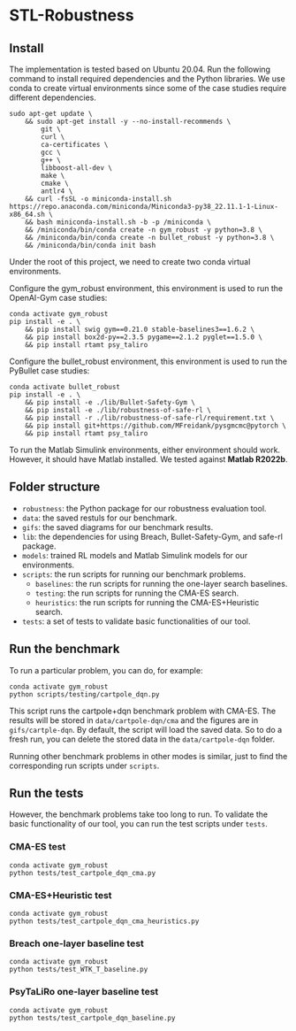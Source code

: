 # STL-Robustness

## Install
The implementation is tested based on Ubuntu 20.04. Run the following command to install required dependencies and the Python libraries. We use conda to create virtual environments since some of the case studies require different dependencies.

```
sudo apt-get update \
    && sudo apt-get install -y --no-install-recommends \
        git \
        curl \
        ca-certificates \
        gcc \
        g++ \
        libboost-all-dev \
        make \
        cmake \
        antlr4 \
    && curl -fsSL -o miniconda-install.sh https://repo.anaconda.com/miniconda/Miniconda3-py38_22.11.1-1-Linux-x86_64.sh \
    && bash miniconda-install.sh -b -p /miniconda \
    && /miniconda/bin/conda create -n gym_robust -y python=3.8 \
    && /miniconda/bin/conda create -n bullet_robust -y python=3.8 \
    && /miniconda/bin/conda init bash
```

Under the root of this project, we need to create two conda virtual environments.

Configure the gym_robust environment, this environment is used to run the OpenAI-Gym case studies:
```
conda activate gym_robust
pip install -e . \
    && pip install swig gym==0.21.0 stable-baselines3==1.6.2 \
    && pip install box2d-py==2.3.5 pygame==2.1.2 pyglet==1.5.0 \
    && pip install rtamt psy_taliro
```

Configure the bullet_robust environment, this environment is used to run the PyBullet case studies:
```
conda activate bullet_robust
pip install -e . \
    && pip install -e ./lib/Bullet-Safety-Gym \
    && pip install -e ./lib/robustness-of-safe-rl \
    && pip install -r ./lib/robustness-of-safe-rl/requirement.txt \
    && pip install git+https://github.com/MFreidank/pysgmcmc@pytorch \
    && pip install rtamt psy_taliro
```

To run the Matlab Simulink environments, either environment should work. However, it should have Matlab installed. We tested against **Matlab R2022b**.

## Folder structure
- `robustness`: the Python package for our robustness evaluation tool.
- `data`: the saved restuls for our benchmark.
- `gifs`: the saved diagrams for our benchmark results.
- `lib`: the dependencies for using Breach, Bullet-Safety-Gym, and safe-rl package.
- `models`: trained RL models and Matlab Simulink models for our environments.
- `scripts`: the run scripts for running our benchmark problems.
  - `baselines`: the run scripts for running the one-layer search baselines.
  - `testing`: the run scripts for running the CMA-ES search.
  - `heuristics`: the run scripts for running the CMA-ES+Heuristic search.
- `tests`: a set of tests to validate basic functionalities of our tool.

## Run the benchmark
To run a particular problem, you can do, for example:
```
conda activate gym_robust
python scripts/testing/cartpole_dqn.py
```
This script runs the cartpole+dqn benchmark problem with CMA-ES. The results will be stored in `data/cartpole-dqn/cma` and the figures are in `gifs/cartple-dqn`. By default, the script will load the saved data. So to do a fresh run, you can delete the stored data in the `data/cartpole-dqn` folder.

Running other benchmark problems in other modes is similar, just to find the corresponding run scripts under `scripts`.

## Run the tests
However, the benchmark problems take too long to run. To validate the basic functionality of our tool, you can run the test scripts under `tests`.

### CMA-ES test
```
conda activate gym_robust
python tests/test_cartpole_dqn_cma.py
```

### CMA-ES+Heuristic test
```
conda activate gym_robust
python tests/test_cartpole_dqn_cma_heuristics.py
```

### Breach one-layer baseline test
```
conda activate gym_robust
python tests/test_WTK_T_baseline.py
```

### PsyTaLiRo one-layer baseline test
```
conda activate gym_robust
python tests/test_cartpole_dqn_baseline.py
```
